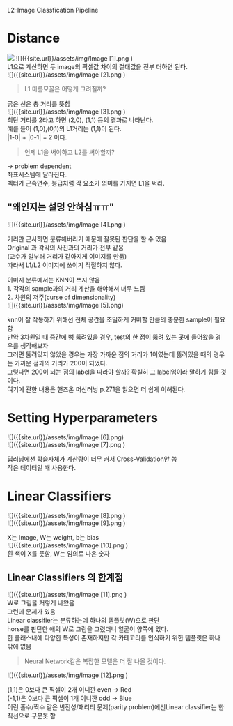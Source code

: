 L2-Image Classfication Pipeline  

# Distance  
![]({{site.url}}/assets/img/Image.png )
![]({{site.url}}/assets/img/Image [1].png )  
L1으로 계산하면 두 image의 픽셀값 차이의 절대값을 전부 더하면 된다.  
![]({{site.url}}/assets/img/Image [2].png )  
> L1 마름모꼴은 어떻게 그려질까?  

굵은 선은 총 거리를 뜻함  
![]({{site.url}}/assets/img/Image [3].png )   
최단 거리를 2라고 하면 (2,0), (1,1) 등의 결과로 나타난다.  
예를 들어 (1,0),(0,1)의 L1거리는 (1,1)이 된다.  
|1-0| + |0-1| = 2 이다.   

> 언제 L1을 써야하고 L2를 써야할까?  

-> problem dependent  
좌표시스템에 달라진다.  
벡터가 근속연수, 봉급처럼 각 요소가 의미를 가지면 L1을 써라.  
## "왜인지는 설명 안하심ㅠㅠ"  
![]({{site.url}}/assets/img/Image [4].png )  


거리만 근사하면 분류해버리기 때문에 잘못된 판단을 할 수 있음  
Original 과 각각의 사진과의 거리가 전부 같음  
(교수가 일부러 거리가 같아지게 이미지를 만듦)  
따라서 L1/L2 이미지에 쓰이기 적절하지 않다.  

이미지 분류에서는 KNN이 쓰지 않음  
	1. 각각의 sample과의 거리 계산을 해야해서 너무 느림  
	2. 차원의 저주(curse of dimensionality)  
![]({{site.url}}/assets/img/Image [5].png)   

  
knn이 잘 작동하기 위해선 전체 공간을 조밀하게 커버할 만큼의 충분한 sample이 필요함  
만약 3차원일 때 중간에 뻥 뚫려있을 경우, test의 한 점이 뚫려 있는 곳에 들어왔을 경우를 생각해보자  
그러면 뚫려있지 않았을 경우는 가장 가까운 점의 거리가 1이였는데 뚫려있을 때의 경우는 가까운 점과의 거리가 200이 되었다.  
그렇다면 200이 되는 점의 label을 따라야 할까? 확실히 그 label임이라 말하기 힘들 것이다.  
여기에 관한 내용은 핸즈온 머신러닝 p.271을 읽으면 더 쉽게 이해된다.  


# Setting Hyperparameters  
![]({{site.url}}/assets/img/Image [6].png)  
![]({{site.url}}/assets/img/Image [7].png )  

딥러닝에선 학습자체가 계산량이 너무 커서 Cross-Validation안 씀  
작은 데이터일 때 사용한다.  

# Linear Classifiers
![]({{site.url}}/assets/img/Image [8].png )  
![]({{site.url}}/assets/img/Image [9].png )  

X는 Image, W는 weight, b는 bias  
![]({{site.url}}/assets/img/Image [10].png )  
흰 색이 X를 뜻함, W는 임의로 나온 숫자  

## Linear Classifiers 의 한계점  
![]({{site.url}}/assets/img/Image [11].png )  
W로 그림을 저렇게 나왔음  
그런데 문제가 있음  
Linear classifier는 분류하는데 하나의 템플릿(W)으로 판단  
horse를 판단한 애의 W로 그림을 그렸더니 얼굴이 양쪽에 있다.  
한 클래스내에 다양한 특성이 존재하지만 각 카테고리를 인식하기 위한 템플릿은 하나 밖에 없음  

> Neural Network같은 복잡한 모델은 더 잘 나올 것이다.  

![]({{site.url}}/assets/img/Image [12].png )  

(1,1)은 0보다 큰 픽셀이 2개 이니깐 even -> Red  
(-1,1)은 0보다 큰 픽셀이 1개 이니깐 odd -> Blue  
이런 홀수/짝수 같은 반전성/패리티 문제(parity problem)에선Linear classifier는 한 직선으로 구분못 함  

